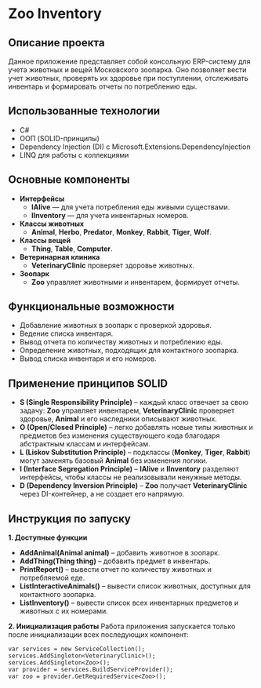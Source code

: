 # Zoo Inventory

## Описание проекта
Данное приложение представляет собой консольную ERP-систему для учета животных и вещей Московского зоопарка. 
Оно позволяет вести учет животных, проверять их здоровье при поступлении, отслеживать инвентарь и формировать отчеты по потреблению еды.

## Использованные технологии
- C#
- ООП (SOLID-принципы)
- Dependency Injection (DI) с Microsoft.Extensions.DependencyInjection
- LINQ для работы с коллекциями

## Основные компоненты
- **Интерфейсы**
  - **IAlive** — для учета потребления еды живыми существами.
  - **IInventory** — для учета инвентарных номеров.
- **Классы животных**
  - **Animal**, **Herbo**, **Predator**, **Monkey**, **Rabbit**, **Tiger**, **Wolf**.
- **Классы вещей**
  - **Thing**, **Table**, **Computer**.
- **Ветеринарная клиника**
  - **VeterinaryClinic** проверяет здоровье животных.
- **Зоопарк**
  - **Zoo** управляет животными и инвентарем, формирует отчеты.

## Функциональные возможности
- Добавление животных в зоопарк с проверкой здоровья.
- Ведение списка инвентаря.
- Вывод отчета по количеству животных и потреблению еды.
- Определение животных, подходящих для контактного зоопарка.
- Вывод списка инвентаря и его номеров.

## Применение принципов SOLID
- **S (Single Responsibility Principle)** – каждый класс отвечает за свою задачу: **Zoo** управляет инвентарем, **VeterinaryClinic** проверяет здоровье, **Animal** и его наследники описывают животных.
- **O (Open/Closed Principle)** – легко добавлять новые типы животных и предметов без изменения существующего кода благодаря абстрактным классам и интерфейсам.
- **L (Liskov Substitution Principle)** – подклассы (**Monkey**, **Tiger**, **Rabbit**) могут заменять базовый **Animal** без изменения логики.
- **I (Interface Segregation Principle)** – **IAlive** и **IInventory** разделяют интерфейсы, чтобы классы не реализовывали ненужные методы.
- **D (Dependency Inversion Principle)** – **Zoo** получает **VeterinaryClinic** через DI-контейнер, а не создает его напрямую.

## Инструкция по запуску
**1. Доступные функции**
   - **AddAnimal(Animal animal)** – добавить животное в зоопарк.
   - **AddThing(Thing thing)** – добавить предмет в инвентарь.
   - **PrintReport()** – вывести отчет по количеству животных и потребляемой еде.
   - **ListInteractiveAnimals()** – вывести список животных, доступных для контактного зоопарка.
   - **ListInventory()** – вывести список всех инвентарных предметов и животных с их номерами.

**2. Инициализация работы**
Работа приложения запускается только после инициализации всех последующих компонент:
```
var services = new ServiceCollection();
services.AddSingleton<VeterinaryClinic>();
services.AddSingleton<Zoo>();
var provider = services.BuildServiceProvider();
var zoo = provider.GetRequiredService<Zoo>(); 
```